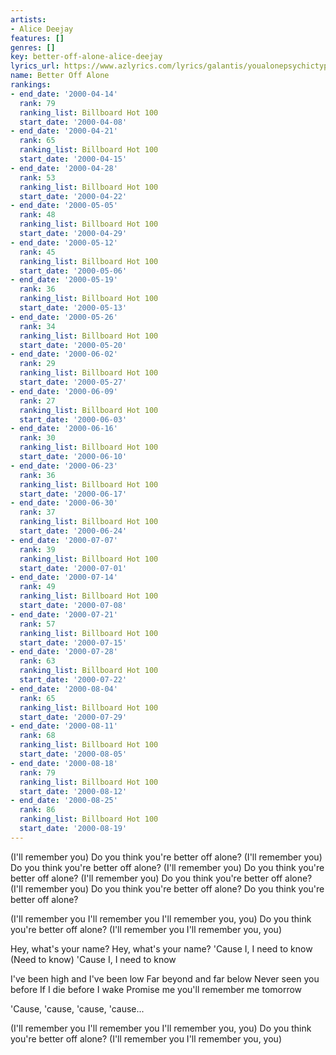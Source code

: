 ```yaml
---
artists:
- Alice Deejay
features: []
genres: []
key: better-off-alone-alice-deejay
lyrics_url: https://www.azlyrics.com/lyrics/galantis/youalonepsychictypemashup.html
name: Better Off Alone
rankings:
- end_date: '2000-04-14'
  rank: 79
  ranking_list: Billboard Hot 100
  start_date: '2000-04-08'
- end_date: '2000-04-21'
  rank: 65
  ranking_list: Billboard Hot 100
  start_date: '2000-04-15'
- end_date: '2000-04-28'
  rank: 53
  ranking_list: Billboard Hot 100
  start_date: '2000-04-22'
- end_date: '2000-05-05'
  rank: 48
  ranking_list: Billboard Hot 100
  start_date: '2000-04-29'
- end_date: '2000-05-12'
  rank: 45
  ranking_list: Billboard Hot 100
  start_date: '2000-05-06'
- end_date: '2000-05-19'
  rank: 36
  ranking_list: Billboard Hot 100
  start_date: '2000-05-13'
- end_date: '2000-05-26'
  rank: 34
  ranking_list: Billboard Hot 100
  start_date: '2000-05-20'
- end_date: '2000-06-02'
  rank: 29
  ranking_list: Billboard Hot 100
  start_date: '2000-05-27'
- end_date: '2000-06-09'
  rank: 27
  ranking_list: Billboard Hot 100
  start_date: '2000-06-03'
- end_date: '2000-06-16'
  rank: 30
  ranking_list: Billboard Hot 100
  start_date: '2000-06-10'
- end_date: '2000-06-23'
  rank: 36
  ranking_list: Billboard Hot 100
  start_date: '2000-06-17'
- end_date: '2000-06-30'
  rank: 37
  ranking_list: Billboard Hot 100
  start_date: '2000-06-24'
- end_date: '2000-07-07'
  rank: 39
  ranking_list: Billboard Hot 100
  start_date: '2000-07-01'
- end_date: '2000-07-14'
  rank: 49
  ranking_list: Billboard Hot 100
  start_date: '2000-07-08'
- end_date: '2000-07-21'
  rank: 57
  ranking_list: Billboard Hot 100
  start_date: '2000-07-15'
- end_date: '2000-07-28'
  rank: 63
  ranking_list: Billboard Hot 100
  start_date: '2000-07-22'
- end_date: '2000-08-04'
  rank: 65
  ranking_list: Billboard Hot 100
  start_date: '2000-07-29'
- end_date: '2000-08-11'
  rank: 68
  ranking_list: Billboard Hot 100
  start_date: '2000-08-05'
- end_date: '2000-08-18'
  rank: 79
  ranking_list: Billboard Hot 100
  start_date: '2000-08-12'
- end_date: '2000-08-25'
  rank: 86
  ranking_list: Billboard Hot 100
  start_date: '2000-08-19'
---
```


(I'll remember you)
Do you think you're better off alone?
(I'll remember you)
Do you think you're better off alone?
(I'll remember you)
Do you think you're better off alone?
(I'll remember you)
Do you think you're better off alone?
(I'll remember you)
Do you think you're better off alone?
Do you think you're better off alone?

(I'll remember you
I'll remember you
I'll remember you, you)
Do you think you're better off alone?
(I'll remember you
I'll remember you, you)

Hey, what's your name?
Hey, what's your name?
'Cause I, I need to know
(Need to know)
'Cause I, I need to know

I've been high and I've been low
Far beyond and far below
Never seen you before
If I die before I wake
Promise me you'll remember me tomorrow

'Cause, 'cause, 'cause, 'cause...

(I'll remember you
I'll remember you
I'll remember you, you)
Do you think you're better off alone?
(I'll remember you
I'll remember you, you)



